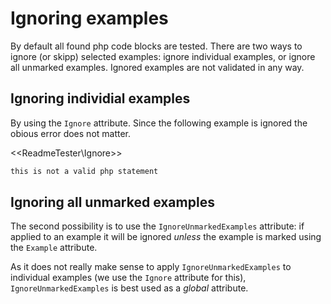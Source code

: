 # Ignoring examples

By default all found php code blocks are tested. There are two ways to ignore
(or skipp) selected examples: ignore individual examples, or ignore all unmarked
examples. Ignored examples are not validated in any way.

## Ignoring individial examples

By using the `Ignore` attribute. Since the following example is ignored the
obious error does not matter.

<<ReadmeTester\Ignore>>
```php
this is not a valid php statement
```

## Ignoring all unmarked examples

The second possibility is to use the `IgnoreUnmarkedExamples` attribute: if
applied to an example it will be ignored _unless_ the example is marked using
the `Example` attribute.

As it does not really make sense to apply `IgnoreUnmarkedExamples` to individual
examples (we use the `Ignore` attribute for this), `IgnoreUnmarkedExamples` is
best used as a _global_ attribute.
